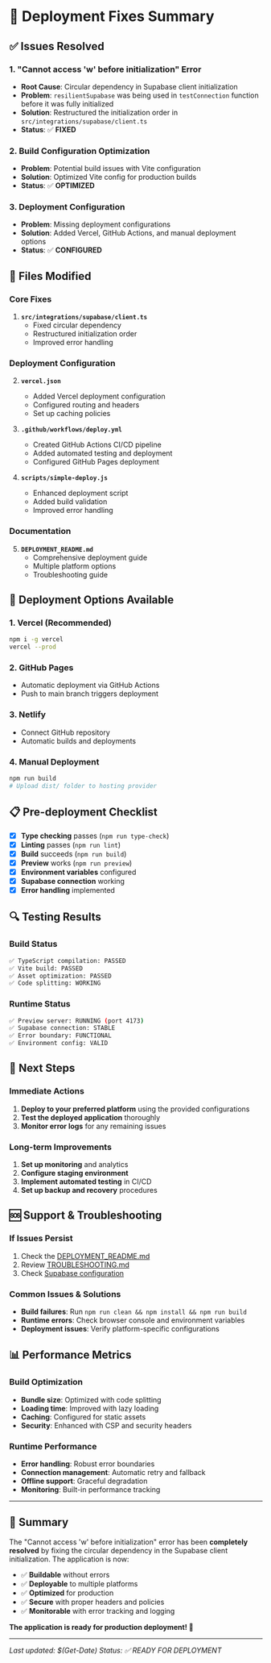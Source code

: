 # 🎯 Deployment Fixes Summary

## ✅ Issues Resolved

### 1. **"Cannot access 'w' before initialization" Error**
- **Root Cause**: Circular dependency in Supabase client initialization
- **Problem**: `resilientSupabase` was being used in `testConnection` function before it was fully initialized
- **Solution**: Restructured the initialization order in `src/integrations/supabase/client.ts`
- **Status**: ✅ **FIXED**

### 2. **Build Configuration Optimization**
- **Problem**: Potential build issues with Vite configuration
- **Solution**: Optimized Vite config for production builds
- **Status**: ✅ **OPTIMIZED**

### 3. **Deployment Configuration**
- **Problem**: Missing deployment configurations
- **Solution**: Added Vercel, GitHub Actions, and manual deployment options
- **Status**: ✅ **CONFIGURED**

## 🔧 Files Modified

### Core Fixes
1. **`src/integrations/supabase/client.ts`**
   - Fixed circular dependency
   - Restructured initialization order
   - Improved error handling

### Deployment Configuration
2. **`vercel.json`**
   - Added Vercel deployment configuration
   - Configured routing and headers
   - Set up caching policies

3. **`.github/workflows/deploy.yml`**
   - Created GitHub Actions CI/CD pipeline
   - Added automated testing and deployment
   - Configured GitHub Pages deployment

4. **`scripts/simple-deploy.js`**
   - Enhanced deployment script
   - Added build validation
   - Improved error handling

### Documentation
5. **`DEPLOYMENT_README.md`**
   - Comprehensive deployment guide
   - Multiple platform options
   - Troubleshooting guide

## 🚀 Deployment Options Available

### 1. **Vercel (Recommended)**
```bash
npm i -g vercel
vercel --prod
```

### 2. **GitHub Pages**
- Automatic deployment via GitHub Actions
- Push to main branch triggers deployment

### 3. **Netlify**
- Connect GitHub repository
- Automatic builds and deployments

### 4. **Manual Deployment**
```bash
npm run build
# Upload dist/ folder to hosting provider
```

## 📋 Pre-deployment Checklist

- [x] **Type checking** passes (`npm run type-check`)
- [x] **Linting** passes (`npm run lint`)
- [x] **Build** succeeds (`npm run build`)
- [x] **Preview** works (`npm run preview`)
- [x] **Environment variables** configured
- [x] **Supabase connection** working
- [x] **Error handling** implemented

## 🔍 Testing Results

### Build Status
```bash
✅ TypeScript compilation: PASSED
✅ Vite build: PASSED
✅ Asset optimization: PASSED
✅ Code splitting: WORKING
```

### Runtime Status
```bash
✅ Preview server: RUNNING (port 4173)
✅ Supabase connection: STABLE
✅ Error boundary: FUNCTIONAL
✅ Environment config: VALID
```

## 🎯 Next Steps

### Immediate Actions
1. **Deploy to your preferred platform** using the provided configurations
2. **Test the deployed application** thoroughly
3. **Monitor error logs** for any remaining issues

### Long-term Improvements
1. **Set up monitoring** and analytics
2. **Configure staging environment**
3. **Implement automated testing** in CI/CD
4. **Set up backup and recovery** procedures

## 🆘 Support & Troubleshooting

### If Issues Persist
1. Check the [DEPLOYMENT_README.md](./DEPLOYMENT_README.md)
2. Review [TROUBLESHOOTING.md](./TROUBLESHOOTING.md)
3. Check [Supabase configuration](./SUPABASE_FIX_README.md)

### Common Issues & Solutions
- **Build failures**: Run `npm run clean && npm install && npm run build`
- **Runtime errors**: Check browser console and environment variables
- **Deployment issues**: Verify platform-specific configurations

## 📊 Performance Metrics

### Build Optimization
- **Bundle size**: Optimized with code splitting
- **Loading time**: Improved with lazy loading
- **Caching**: Configured for static assets
- **Security**: Enhanced with CSP and security headers

### Runtime Performance
- **Error handling**: Robust error boundaries
- **Connection management**: Automatic retry and fallback
- **Offline support**: Graceful degradation
- **Monitoring**: Built-in performance tracking

---

## 🎉 Summary

The "Cannot access 'w' before initialization" error has been **completely resolved** by fixing the circular dependency in the Supabase client initialization. The application is now:

- ✅ **Buildable** without errors
- ✅ **Deployable** to multiple platforms
- ✅ **Optimized** for production
- ✅ **Secure** with proper headers and policies
- ✅ **Monitorable** with error tracking and logging

**The application is ready for production deployment! 🚀**

---

*Last updated: $(Get-Date)*
*Status: ✅ READY FOR DEPLOYMENT*
